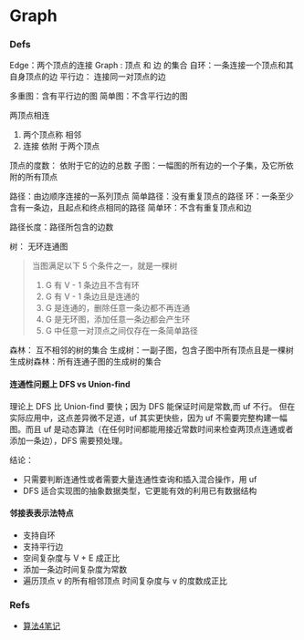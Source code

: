 

# Graph

### Defs

Edge：两个顶点的连接
Graph : 顶点 和 边 的集合
自环：一条连接一个顶点和其自身顶点的边
平行边： 连接同一对顶点的边

多重图：含有平行边的图
简单图：不含平行边的图


两顶点相连
1. 两个顶点称 相邻
2. 连接 依附 于两个顶点

顶点的度数： 依附于它的边的总数
子图：一幅图的所有边的一个子集，及它所依附的所有顶点

路径：由边顺序连接的一系列顶点
简单路径：没有重复顶点的路径
环：一条至少含有一条边，且起点和终点相同的路径
简单环：不含有重复顶点和边

路径长度：路径所包含的边数

树： 无环连通图

> 当图满足以下 5 个条件之一，就是一棵树
> 1. G 有 V - 1 条边且不含有环
> 2. G 有 V - 1 条边且是连通的
> 3. G 是连通的，删除任意一条边都不再连通
> 4. G 是无环图，添加任意一条边都会产生环
> 5. G 中任意一对顶点之间仅存在一条简单路径

森林： 互不相邻的树的集合
生成树：一副子图，包含子图中所有顶点且是一棵树
生成树森林：所有连通子图的生成树的集合



#### 连通性问题上 DFS vs Union-find 

理论上 DFS 比 Union-find 要快；因为 DFS 能保证时间是常数,而 uf 不行。
但在实际应用中，这点差异微不足道，uf 其实更快些，因为 uf 不需要完整构建一幅图。而且 uf 是动态算法（在任何时间都能用接近常数时间来检查两顶点连通或者添加一条边），DFS 需要预处理。

结论：
- 只需要判断连通性或者需要大量连通性查询和插入混合操作，用 uf
- DFS 适合实现图的抽象数据类型，它更能有效的利用已有数据结构



#### 邻接表表示法特点
- 支持自环
- 支持平行边
- 空间复杂度与 V + E 成正比
- 添加一条边时间复杂度为常数
- 遍历顶点 v 的所有相邻顶点 时间复杂度与 v 的度数成正比



### Refs
- [算法4笔记](https://kyonhuang.top/Algorithms-notes/#/)
